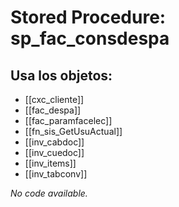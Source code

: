 # Stored Procedure: sp_fac_consdespa

## Usa los objetos:
- [[cxc_cliente]]
- [[fac_despa]]
- [[fac_paramfacelec]]
- [[fn_sis_GetUsuActual]]
- [[inv_cabdoc]]
- [[inv_cuedoc]]
- [[inv_items]]
- [[inv_tabconv]]

*No code available.*
